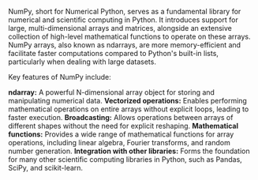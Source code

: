 NumPy, short for Numerical Python, serves as a fundamental library for numerical and scientific computing in Python. It introduces support for large, multi-dimensional arrays and matrices, alongside an extensive collection of high-level mathematical functions to operate on these arrays. NumPy arrays, also known as ndarrays, are more memory-efficient and facilitate faster computations compared to Python's built-in lists, particularly when dealing with large datasets. 

Key features of NumPy include:

**ndarray:** A powerful N-dimensional array object for storing and manipulating numerical data.
**Vectorized operations:** Enables performing mathematical operations on entire arrays without explicit loops, leading to faster execution.
**Broadcasting:** Allows operations between arrays of different shapes without the need for explicit reshaping.
**Mathematical functions:** Provides a wide range of mathematical functions for array operations, including linear algebra, Fourier transforms, and random number generation.
**Integration with other libraries:** Forms the foundation for many other scientific computing libraries in Python, such as Pandas, SciPy, and scikit-learn.
